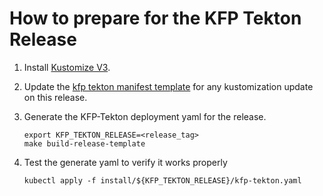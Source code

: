 # How to prepare for the KFP Tekton Release

1. Install [Kustomize V3](https://kubernetes-sigs.github.io/kustomize/installation/).

2. Update the [kfp tekton manifest template](/manifests/kustomize/env/kfp-template) for any kustomization update on this release.

3. Generate the KFP-Tekton deployment yaml for the release.
    ```shell
    export KFP_TEKTON_RELEASE=<release_tag>
    make build-release-template
    ```

4. Test the generate yaml to verify it works properly
    ```shell
    kubectl apply -f install/${KFP_TEKTON_RELEASE}/kfp-tekton.yaml
    ```
